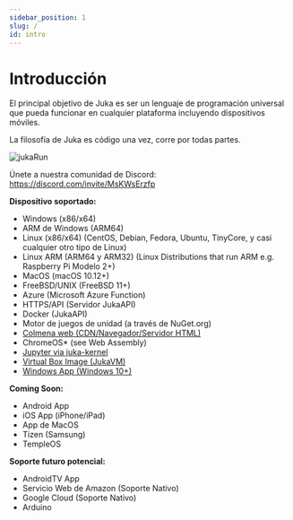 ```yaml
---
sidebar_position: 1
slug: /
id: intro
---
```


# Introducción

El principal objetivo de Juka es ser un lenguaje de programación universal que pueda funcionar en cualquier plataforma incluyendo dispositivos móviles.

La filosofía de Juka es código una vez, corre por todas partes.

![jukaRun](/img/latestjuka.png)

Únete a nuestra comunidad de Discord: https://discord.com/invite/MsKWsErzfp

__Dispositivo soportado:__
- Windows (x86/x64)
- ARM de Windows (ARM64)
- Linux (x86/x64) (CentOS, Debian, Fedora, Ubuntu, TinyCore, y casi cualquier otro tipo de Linux)
- Linux ARM (ARM64 y ARM32) (Linux Distributions that run ARM e.g. Raspberry Pi Modelo 2+)
- MacOS (macOS 10.12+)
- FreeBSD/UNIX (FreeBSD 11+)
- Azure (Microsoft Azure Function)
- HTTPS/API (Servidor JukaAPI)
- Docker (JukaAPI)
- Motor de juegos de unidad (a través de NuGet.org)
- [Colmena web (CDN/Navegador/Servidor HTML)](https://github.com/jukaLang/juka-webassembly)
- ChromeOS* (see Web Assembly)
- [Jupyter via juka-kernel](https://github.com/jukaLang/juka-kernel)
- [Virtual Box Image (JukaVM)](https://github.com/jukaLang/jukaVM)
- [Windows App (Windows 10+)](https://github.com/jukaLang/JukaApp)

**__Coming Soon:__**
- Android App
- iOS App (iPhone/iPad)
- App de MacOS
- Tizen (Samsung)
- TempleOS

__Soporte futuro potencial:__
- AndroidTV App
- Servicio Web de Amazon (Soporte Nativo)
- Google Cloud (Soporte Nativo)
- Arduino



